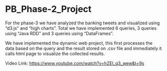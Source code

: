 # PB_Phase-2_Project
For the phase-3 we have analyzed the banking tweets and visualized using “d3.js” and “high charts”. Total we have implemented 6 queries, 3 queries using “Java RDD” and 3 queries using “DataFrames”.

We have implemented the dynamic web project, this first processes the data based on the query and the result stored on .csv file and immediately it calls html page to visualize the collected results.

Video Link: https://www.youtube.com/watch?v=hZEI_g3_wew&t=9s 
